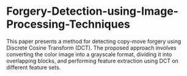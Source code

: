 # Forgery-Detection-using-Image-Processing-Techniques
This paper presents a method  for detecting copy-move forgery using Discrete Cosine Transform (DCT). The  proposed approach involves converting the color image into a grayscale format,  dividing it into overlapping blocks, and performing feature extraction using DCT  on different feature sets.
